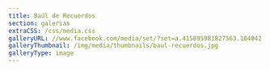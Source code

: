 ```yaml
---
title: Baúl de Recuerdos
section: galerias
extraCSS: /css/media.css
galleryURL: //www.facebook.com/media/set/?set=a.415895981827563.104842.356963597720802&type=3
galleryThumbnail: /img/media/thumbnails/baul-recuerdos.jpg
galleryType: image
---
```

